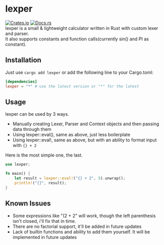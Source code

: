 # lexper
[![Crates.io](https://img.shields.io/crates/v/lexper.svg)](https://crates.io/crates/lexper)
[![Docs.rs](https://docs.rs/rexpr/badge.svg)](https://docs.rs/lexper)  
lexper is a small & lightweight calculator written in Rust with custom lexer and parser.  
It also supports constants and function calls(currently sin() and PI as constant).

## Installation
Just use `cargo add lexper` or add the following line to your Cargo.toml:
```toml
[dependencies]
lexper = "*" # use the latest version or "*" for the latest
```

## Usage
lexper can be used by 3 ways.
- Manually creating Lexer, Parser and Context objects and then passing data through them
- Using lexper::eval(), same as above, just less boilerplate
- Using lexper::eval!, same as above, but with an ability to format input with `{} + 2` 

Here is the most simple one, the last.
```rust
use lexper;

fn main() {
    let result = lexper::eval!("{} + 2", 5).unwrap();
    println!("{}", result);
}
```

## Known Issues
- Some expressions like "(2 + 2" will work, though the left parenthesis isn't closed, i'll fix that in time.
- There are no factorial support, it'll be added in future updates
- Lack of builtin functions and ability to add them yourself. It will be implemented in future updates
